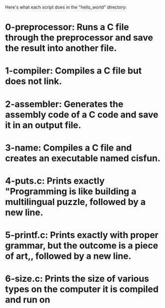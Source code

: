 Here's what each script does in the "hello_world" directory:
# 0-preprocessor: Runs a C file through the preprocessor and save the result into another file.
# 1-compiler: Compiles a C file but does not link.
# 2-assembler: Generates the assembly code of a C code and save it in an output file.
# 3-name: Compiles a C file and creates an executable named cisfun.
# 4-puts.c: Prints exactly "Programming is like building a multilingual puzzle, followed by a new line.
# 5-printf.c: Prints exactly with proper grammar, but the outcome is a piece of art,, followed by a new line.
# 6-size.c: Prints the size of various types on the computer it is compiled and run on
